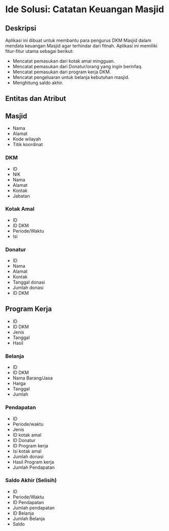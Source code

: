 # Ide Solusi: Catatan Keuangan Masjid

## Deskripsi
Aplikasi ini dibuat untuk membantu para pengurus DKM Masjid dalam mendata keuangan Masjid agar terhindar dari fitnah.
Aplikasi ini memiliki fitur-fitur utama sebagai berikut:
- Mencatat pemasukan dari kotak amal mingguan.
- Mencatat pemasukan dari Donatur/orang yang ingin berinfaq.
- Mencatat pemasukan dari program kerja DKM.
- Mencatat pengeluaran untuk belanja kebutuhan masjid.
- Menghitung saldo akhir.

## Entitas dan Atribut
## Masjid
- Nama
- Alamat
- Kode wilayah
- Titik koordinat

### DKM
- ID
- NIK
- Nama
- Alamat
- Kontak
- Jabatan

### Kotak Amal
- ID
- ID DKM
- Periode/Waktu
- Isi

### Donatur
- ID
- Nama
- Alamat
- Kontak
- Tanggal donasi
- Jumlah donasi
- ID DKM

## Program Kerja
- ID
- ID DKM
- Jenis
- Tanggal
- Hasil

### Belanja
- ID
- ID DKM
- Nama Barang/Jasa
- Harga
- Tanggal
- Jumlah

### Pendapatan
- ID
- Periode/waktu
- Jenis
- ID kotak amal
- ID Donatur
- ID Program kerja
- Isi kotak amal
- Jumlah donasi
- Hasil Program kerja
- Jumlah Pendapatan

### Saldo Akhir (Selisih)
- ID
- Periode/Waktu
- ID Pendapatan
- Jumlah pendapatan
- ID Belanja
- Jumlah Belanja
- Saldo

